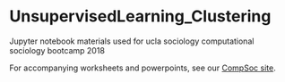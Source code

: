 # UnsupervisedLearning_Clustering
Jupyter notebook materials used for ucla sociology computational sociology bootcamp 2018

For accompanying worksheets and powerpoints, see our [CompSoc site](https://sites.google.com/g.ucla.edu/compsoc/compsoc-tutorials/unsupervised-ml-clustering). 
